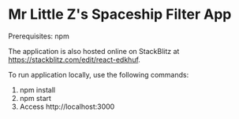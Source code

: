 # Mr Little Z's Spaceship Filter App

Prerequisites: npm

The application is also hosted online on StackBlitz at https://stackblitz.com/edit/react-edkhuf.

To run application locally, use the following commands:

1. npm install
2. npm start
3. Access http://localhost:3000
